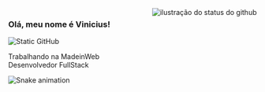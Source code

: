 <img align='right' src="https://github-readme-stats.vercel.app/api?username=dev-vinii&show_icons=true&title_color=783c00&text_color=af552e&icon_color=783c00&bg_color=f8efd4&cache_seconds=2300" alt="ilustração do status do github">

### Olá, meu nome é Vinicius!

<img src="https://img.shields.io/static/v1?label=Overview&message=Vinicius&color=f8efd4&style=for-the-badge&logo=GitHub" alt="Static GitHub">

<p>Trabalhando na MadeinWeb<br/> Desenvolvedor FullStack</p>


![Snake animation](https://github.com/seu-usuário-aqui/seu-usuário-aqui/blob/output/github-contribution-grid-snake.svg)
